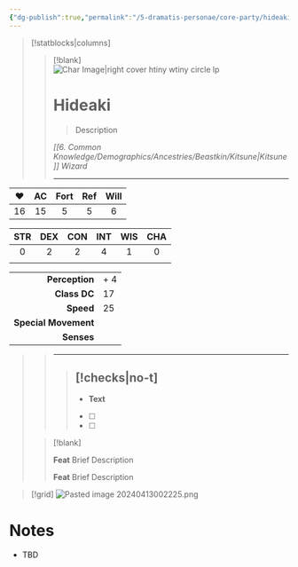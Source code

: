 ```yaml
---
{"dg-publish":true,"permalink":"/5-dramatis-personae/core-party/hideaki/","noteIcon":""}
---
```



> [!statblocks|columns]
> 
>> [!blank]  
>> ![Char Image|right cover htiny wtiny circle lp]()
>> # Hideaki
>> > Description
>> 
>> *[[6. Common Knowledge/Demographics/Ancestries/Beastkin/Kitsune\|Kitsune]] Wizard*
>> 
>> ---
| ❤️ | AC | Fort | Ref | Will |
|:---:|:---:|:---:|:---:|:---:|
| 16 | 15 | 5 | 5 | 6 |
>>
| STR | DEX | CON | INT | WIS | CHA |
|:---:|:---:|:---:|:---:|:---:|:---:|
| 0 | 2 | 2 | 4 | 1 | 0 | 
|  |  |  |  |  |
>>
|  |  |
| ---:|:--- |
| **Perception** |+ 4 |
| **Class DC** | 17 |
| **Speed** |25|
| **Special Movement** |  |
| **Senses** |  |
>> 
>> ---
>> 
>>> [!checks|no-t] 
>>> - 
>>>	- **Text**
>>>	- [ ] 
>>>	- [ ] 
>>
 >
 >
 >> [!blank]
>> 
>> **Feat**
>> Brief Description
>> 
>> **Feat**
>> Brief Description



> [!grid] 
> ![Pasted image 20240413002225.png](/img/user/x.%20Assets/Attachments/Pasted%20image%2020240413002225.png)



# Notes

- TBD

